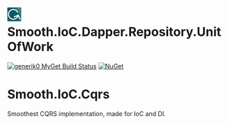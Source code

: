 ![Project Icon](https://raw.githubusercontent.com/Generik0/Smooth.IoC.Cqrs/master/logo.jpg) Smooth.IoC.Dapper.Repository.UnitOfWork
===========================================

[![generik0 MyGet Build Status](https://www.myget.org/BuildSource/Badge/smootherioccqrs?identifier=55e88617-10c7-431e-ad25-9c1d4296ecbd)](https://www.myget.org/)
[![NuGet](https://img.shields.io/nuget/v/Smooth.IoC.Cqrs.Tap.svg)](http://www.nuget.org/packages/Smooth.IoC.Cqrs.Tap)


# Smooth.IoC.Cqrs
Smoothest CQRS implementation, made for IoC and DI.
